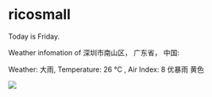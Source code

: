 # ricosmall

Today is Friday.

Weather infomation of 深圳市南山区， 广东省， 中国: 

Weather: 大雨, Temperature: 26 ℃ , Air Index: 8 优暴雨 黄色

<img src="https://github-readme-stats.vercel.app/api?username=ricosmall&show_icons=true" />
